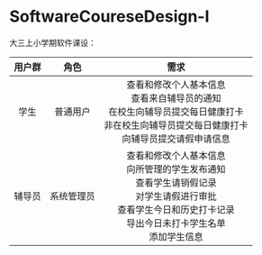 # SoftwareCoureseDesign-I

大三上小学期软件课设：

| 用户群 |    角色    |                             需求                             |
| :----: | :--------: | :----------------------------------------------------------: |
|  学生  |  普通用户  | 查看和修改个人基本信息<br/>		查看来自辅导员的通知<br/>		在校生向辅导员提交每日健康打卡<br/>		非在校生向辅导员提交每日健康打卡<br/>		向辅导员提交请假申请信息 |
| 辅导员 | 系统管理员 | 查看和修改个人基本信息<br/>		向所管理的学生发布通知<br/>		查看学生请销假记录<br/>		对学生请假进行审批<br/>		查看学生今日和历史打卡记录<br/>		导出今日未打卡学生名单<br/>		添加学生信息 |


